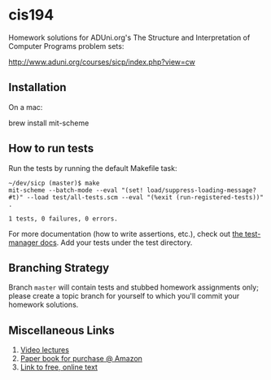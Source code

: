 # cis194

Homework solutions for ADUni.org's The Structure and Interpretation of Computer Programs problem sets:

http://www.aduni.org/courses/sicp/index.php?view=cw

## Installation

On a mac:

brew install mit-scheme

## How to run tests

Run the tests by running the default Makefile task:

```
~/dev/sicp (master)$ make
mit-scheme --batch-mode --eval "(set! load/suppress-loading-message? #t)" --load test/all-tests.scm --eval "(%exit (run-registered-tests))"
.

1 tests, 0 failures, 0 errors.
```

For more documentation (how to write assertions, etc.), check out [the test-manager docs](http://web.mit.edu/~axch/www/testing.html). Add your tests under the test directory.

## Branching Strategy

Branch `master` will contain tests and stubbed homework assignments only; please create a topic branch for yourself to which you'll commit your homework solutions.

## Miscellaneous Links

1. [Video lectures](http://ocw.mit.edu/courses/electrical-engineering-and-computer-science/6-001-structure-and-interpretation-of-computer-programs-spring-2005/video-lectures/)
1. [Paper book for purchase @ Amazon](http://www.amazon.com/Structure-Interpretation-Computer-Programs-Engineering/dp/0262510871)
1. [Link to free, online text](https://mitpress.mit.edu/sicp/full-text/book/book-Z-H-4.html)
